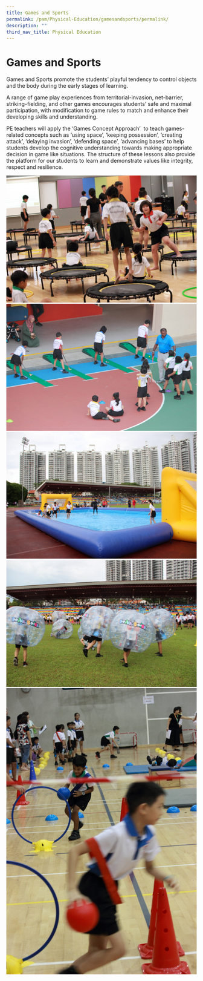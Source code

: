 ```yaml
---
title: Games and Sports
permalink: /pam/Physical-Education/gamesandsports/permalink/
description: ""
third_nav_title: Physical Education
---
```



Games and Sports
================
Games and Sports promote the students’ playful tendency to control objects and the body during the early stages of learning.

A range of game play experiences from territorial-invasion, net-barrier, striking-fielding, and other games encourages students’ safe and maximal participation, with modification to game rules to match and enhance their developing skills and understanding.

PE teachers will apply the ‘Games Concept Approach’  to teach games-related concepts such as ‘using space’, ‘keeping possession’, ‘creating attack’, ‘delaying invasion’, ‘defending space’, ‘advancing bases’ to help students develop the cognitive understanding towards making appropriate decision in game like situations. The structure of these lessons also provide the platform for our students to learn and demonstrate values like integrity, respect and resilience.

![](/images/games%20sports%202.jpg)
![](/images/games%20sports%203.jpg)
![](/images/games%20sports%204.jpg)
![](/images/games%20sports%205.jpg)
![](/images/games%20sports_1.jpg)
